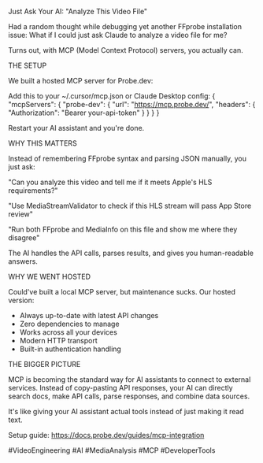 Just Ask Your AI: "Analyze This Video File"

Had a random thought while debugging yet another FFprobe installation issue: What if I could just ask Claude to analyze a video file for me?

Turns out, with MCP (Model Context Protocol) servers, you actually can.

THE SETUP

We built a hosted MCP server for Probe.dev:

Add this to your ~/.cursor/mcp.json or Claude Desktop config:
{
  "mcpServers": {
    "probe-dev": {
      "url": "https://mcp.probe.dev/",
      "headers": {
        "Authorization": "Bearer your-api-token"
      }
    }
  }
}

Restart your AI assistant and you're done.

WHY THIS MATTERS

Instead of remembering FFprobe syntax and parsing JSON manually, you just ask:

"Can you analyze this video and tell me if it meets Apple's HLS requirements?"

"Use MediaStreamValidator to check if this HLS stream will pass App Store review"

"Run both FFprobe and MediaInfo on this file and show me where they disagree"

The AI handles the API calls, parses results, and gives you human-readable answers.

WHY WE WENT HOSTED

Could've built a local MCP server, but maintenance sucks. Our hosted version:

- Always up-to-date with latest API changes
- Zero dependencies to manage
- Works across all your devices  
- Modern HTTP transport
- Built-in authentication handling

THE BIGGER PICTURE

MCP is becoming the standard way for AI assistants to connect to external services. Instead of copy-pasting API responses, your AI can directly search docs, make API calls, parse responses, and combine data sources.

It's like giving your AI assistant actual tools instead of just making it read text.

Setup guide: https://docs.probe.dev/guides/mcp-integration

#VideoEngineering #AI #MediaAnalysis #MCP #DeveloperTools 